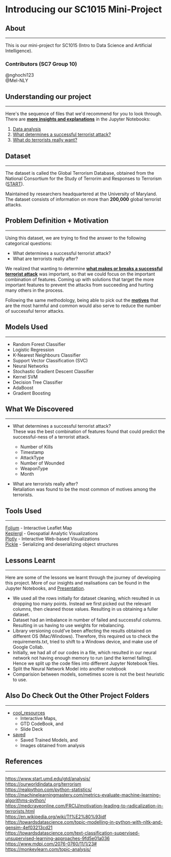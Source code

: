 # Introducing our SC1015 Mini-Project

## About
---
This is our mini-project for SC1015 (Intro to Data Science and Artificial Intelligence).

### Contributors (SC7 Group 10)
@nghochi123<br>
@Mel-NLY

## Understanding our project
---
Here's the sequence of files that we'd recommend for you to look through. There are <u><b>more insights and explanations</u></b> in the Jupyter Notebooks:<br>
1. [Data analysis](Data_analysis.ipynb)
2. [What determines a successful terrorist attack?](What_determines_a_successful_terrorist_attack_.ipynb)
3. [What do terrorists really want?](What_do_terrorists_really_want_.ipynb)

## Dataset
---
The dataset is called the Global Terrorism Database, obtained from the National Consortium for the Study of Terrorim and Responses to Terrorism ([START](https://www.start.umd.edu/gtd/)).

Maintained by researchers headquartered at the University of Maryland. The dataset consists of information on more than <b>200,000</b> global terrorist attacks.

## Problem Definition + Motivation
---
Using this dataset, we are trying to find the answer to the following categorical questions:
- What determines a successful terrorist attack?
- What are terrorists really after?

We realized that wanting to determine <u><b>what makes or breaks a successful terrorist attack</b></u> was important, so that we could focus on the important combination of features. Coming up with solutions that target the more important features to prevent the attacks from succeeding and hurting many others in the process.

Following the same methodology, being able to pick out the <u><b>motives</b></u> that are the most harmful and common would also serve to reduce the number of successful terror attacks.


## Models Used
---
- Random Forest Classifier<br>
- Logistic Regression<br>
- K-Nearest Neighbours Classifier<br>
- Support Vector Classification (SVC)<br>
- Neural Networks<br>
- Stochastic Gradient Descent Classifier<br>
- Kernel SVM<br>
- Decision Tree Classifier<br>
- AdaBoost<br>
- Gradient Boosting<br>

## What We Discovered
---
- What determines a successful terrorist attack?<br>
These was the best combination of features found that could predict the successful-ness of a terrorist attack.
    - Number of Kills
    - Timestamp
    - AttackType
    - Number of Wounded
    - WeaponType
    - Month<br>

- What are terrorists really after?<br>
Retaliation was found to be the most common of motives among the terrorists.



## Tools Used
---
[Folium](https://python-visualization.github.io/folium/) - Interactive Leaflet Map<br>
[Keplergl](https://kepler.gl/) - Geospatial Analytic Visualizations<br>
[Plotly](https://plotly.com/) - Interactive Web-based Visualizations<br>
[Pickle](https://docs.python.org/3/library/pickle.html) - Serializing and deserializing object structures

## Lessons Learnt
---
Here are some of the lessons we learnt through the journey of developing this project. More of our insights and realisations can be found in the Jupyter Notebooks, and [Presentation](https://youtu.be/VyX37jRYkuI).
- We used all the rows initially for dataset cleaning, which resulted in us dropping too many points. Instead we first picked out the relevant columns, then cleaned those values. Resulting in us obtaining a fuller dataset.
- Dataset had an imbalance in number of failed and successful columns. Resulting in us having to use weights for rebalancing.
- Library versioning could've been affecting the results obtained on different OS (Mac/Windows). Therefore, this required us to check the requirements.txt, tried to shift to a Windows device, and make use of Google Collab.
- Initially, we had all of our codes in a file, which resulted in our neural network not having enough memory to run (and the kernel failing). Hence we split up the code files into different Jupyter Notebook files.
- Split the Neural Network Model into another notebook
- Comparision between models, sometimes score is not the best heuristic to use.

## Also Do Check Out the Other Project Folders
---
- [cool_resources](cool_resources)
    - Interactive Maps,
    - GTD CodeBook, and
    - Slide Deck
- [saved](saved)
    - Saved Trained Models, and
    - Images obtained from analysis

## References
---
https://www.start.umd.edu/gtd/analysis/<br>
https://ourworldindata.org/terrorism <br>
https://realpython.com/python-statistics/<br>
https://machinelearningmastery.com/metrics-evaluate-machine-learning-algorithms-python/</br>
https://medcraveonline.com/FRCIJ/motivation-leading-to-radicalization-in-terrorists.html<br>
https://en.wikipedia.org/wiki/Tf%E2%80%93idf<br>
https://towardsdatascience.com/topic-modelling-in-python-with-nltk-and-gensim-4ef03213cd21<br>
https://towardsdatascience.com/text-classification-supervised-unsupervised-learning-approaches-9fd5e01a036<br>
https://www.mdpi.com/2076-0760/11/1/23#<br>
https://monkeylearn.com/topic-analysis/<br>
